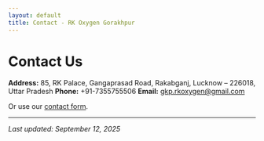 ```yaml
---
layout: default
title: Contact - RK Oxygen Gorakhpur
---
```


# Contact Us

**Address:** 85, RK Palace, Gangaprasad Road, Rakabganj, Lucknow – 226018, Uttar Pradesh
**Phone:** +91-7355755506
**Email:** gkp.rkoxygen@gmail.com

Or use our [contact form](mailto:gkp.rkoxygen@gmail.com).

---

_Last updated: September 12, 2025_
